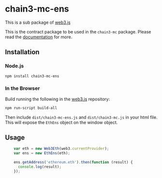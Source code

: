 # chain3-mc-ens

This is a sub package of [web3.js][repo]

This is the contract package to be used in the `chain3-mc` package.
Please read the [documentation][docs] for more.

## Installation

### Node.js

```bash
npm install chain3-mc-ens
```

### In the Browser

Build running the following in the [web3.js][repo] repository:

```bash
npm run-script build-all
```

Then include `dist/chain3-mc-ens.js` and `dist/chain3-mc.js` in your html file.
This will expose the `EthEns` object on the window object.

## Usage

```js
    var eth = new Web3Eth(web3.currentProvider);
    var ens = new EthEns(eth);
    
    ens.getAddress('ethereum.eth').then(function (result) {
      console.log(result);
    });
```



[docs]: https://moacdocs-chn.readthedocs.io/zh_CN/latest/moac/js/index.html
[repo]: https://github.com/MOACChain/chain3/tree/1.x


